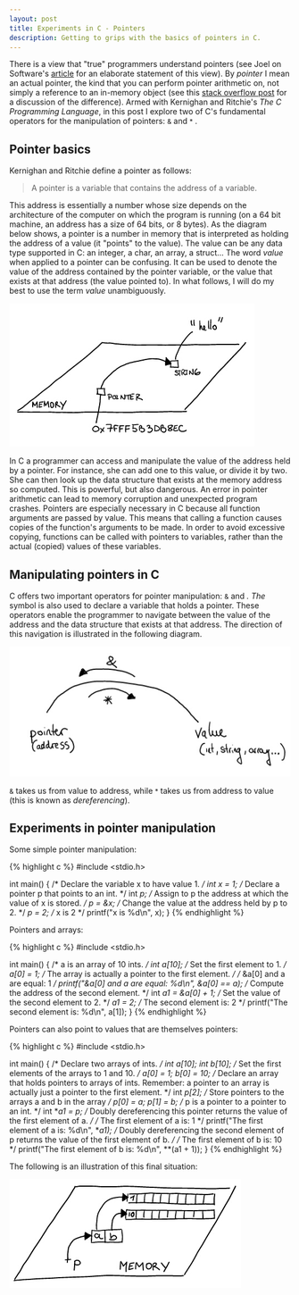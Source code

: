 ```yaml
---
layout: post
title: Experiments in C - Pointers
description: Getting to grips with the basics of pointers in C.
---
```

There is a view that "true" programmers understand pointers (see Joel on Software's [article](http://www.joelonsoftware.com/articles/theperilsofjavaschools.html) 
for an elaborate statement of this view).  By _pointer_ I mean an actual pointer, the kind that you can 
perform pointer arithmetic on, not simply a reference to an in-memory object (see this [stack overflow post](http://stackoverflow.com/questions/2629357/does-java-have-pointers) 
for a discussion of the difference).  Armed with Kernighan and Ritchie's _The C Programming Language_, in this post I
explore two of C's fundamental operators for the manipulation of pointers: <small>&</small> and <small>*</small> .

## Pointer basics

Kernighan and Ritchie define a pointer as follows:

> A pointer is a variable that contains the address of a variable.

This address is essentially a number whose size depends on the architecture of the computer on which the program 
is running (on a 64 bit machine, an address has a size of 64 bits, or 8 bytes).  As the diagram below shows, a pointer is
a number in memory that is interpreted as holding the address of a value (it "points" to the value).  The value can be any data type
supported in C: an integer, a char, an array, a struct... The word _value_ when applied to a pointer can be confusing.  It can be used to denote the value of 
the address contained by the pointer variable, or the value that exists at that address (the value pointed to).  In what follows, I will do my best to use the term
_value_ unambiguously. 

 <img src="/assets/images/pointers.png" class="img-responsive center-block" alt="Pointer illustration" /> 

In C a programmer can access and manipulate the value of the address held by a pointer. For instance, she can add one to this value, 
or divide it by two.  She can then look up the data structure that exists at the memory address so computed.  This is powerful, but also dangerous.  An error in pointer arithmetic can lead to memory corruption and 
unexpected program crashes.  Pointers are especially necessary in C because all function arguments are passed by value.  This means
that calling a function causes copies of the function's arguments to be made.  In order to avoid excessive copying, functions 
can be called with pointers to variables, rather than the actual (copied) values of these variables.


## Manipulating pointers in C

C offers two important operators for pointer manipulation: <small>&</small> and <small>*</small>.  The <small>*</small>
symbol is also used to declare a variable that holds a pointer.  These operators enable the programmer
to navigate between the value of the address and the data structure that exists at that address.  The direction of this navigation
is illustrated in the following diagram.

<img src="/assets/images/pointer-operators.png" class="img-responsive center-block" alt="Pointer operators" />

<small>&</small> takes us from value to address, while <small>*</small> takes us from address to value (this is known
as _dereferencing_).

## Experiments in pointer manipulation

Some simple pointer manipulation:

{% highlight c %}
#include <stdio.h>

int main()
{
    /* Declare the variable x to have value 1. */
    int x = 1;
    /* Declare a pointer p that points to an int. */ 
    int *p; 
    /* Assign to p the address at which the value of x is stored. */
    p = &x;
    /* Change the value at the address held by p to 2. */
    *p = 2; 
    /* x is 2 */
    printf("x is %d\n", x); 
}
{% endhighlight %}

Pointers and arrays:

{% highlight c %}
#include <stdio.h>

int main()
{
    /* a is an array of 10 ints. */
    int a[10];
    /* Set the first element to 1. */
    a[0] = 1;
    /* The array is actually a pointer to the first element. */
    /* &a[0] and a are equal: 1 */
    printf("&a[0] and a are equal: %d\n", &a[0] == a);
    /* Compute the address of the second element. */
    int *a1 = &a[0] + 1;
    /* Set the value of the second element to 2. */
    *a1 = 2;
    /* The second element is: 2 */
    printf("The second element is: %d\n", a[1]);
}
{% endhighlight %}

Pointers can also point to values that are themselves pointers:

{% highlight c %}
#include <stdio.h>

int main()
{
    /* Declare two arrays of ints. */
    int a[10];
    int b[10];
    /* Set the first elements of the arrays to 1 and 10. */
    a[0] = 1;
    b[0] = 10;
    /* 
       Declare an array that holds pointers to arrays of ints.
       Remember: a pointer to an array is actually 
       just a pointer to the first element. 
    */
    int *p[2];
    /* Store pointers to the arrays a and b in the array */
    p[0] = a;
    p[1] = b;
    /* p is a pointer to a pointer to an int. */
    int **a1 = p;
    /* 
       Doubly dereferencing this pointer returns the 
       value of the first element of a.
    */
    /* The first element of a is: 1 */ 
    printf("The first element of a is: %d\n", **a1);
    /* 
       Doubly dereferencing the second element of p 
       returns the value of the first element of b.
    */
    /* The first element of b is: 10 */ 
    printf("The first element of b is: %d\n", **(a1 + 1));
}
{% endhighlight %}

The following is an illustration of this final situation:

<img src="/assets/images/pointer-to-pointer.png" class="img-responsive center-block" alt="Pointer to pointer illustration" />

